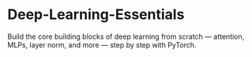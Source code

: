 # Deep-Learning-Essentials
Build the core building blocks of deep learning from scratch — attention, MLPs, layer norm, and more — step by step with PyTorch.
